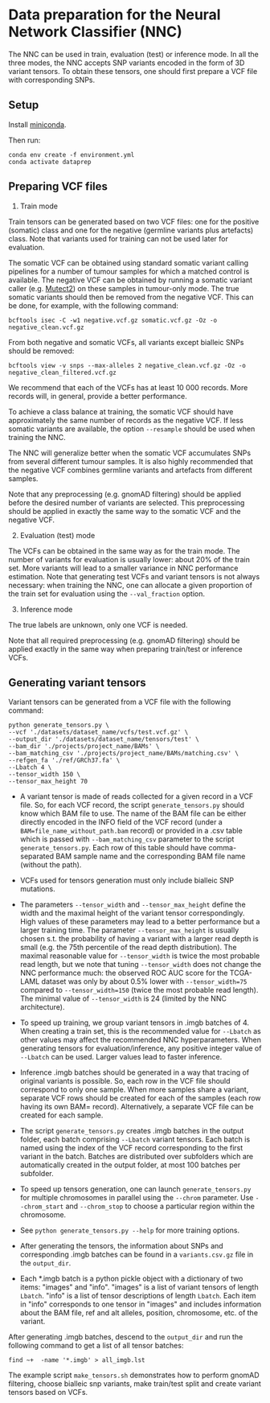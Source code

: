 # Data preparation for the Neural Network Classifier (NNC)

The NNC can be used in train, evaluation (test) or inference mode. In all the three modes, the NNC accepts SNP variants encoded in the form of 3D variant tensors. To obtain these tensors, one should first prepare a VCF file with corresponding SNPs.

## Setup

Install  [miniconda](https://docs.conda.io/projects/conda/en/latest/user-guide/install/index.html).

Then run:

```
conda env create -f environment.yml
conda activate dataprep
```

## Preparing VCF files

1. Train mode

Train tensors can be generated based on two VCF files: one for the positive (somatic) class and one for the negative (germline variants plus artefacts) class. Note that variants used for training can not be used later for evaluation.

The somatic VCF can be obtained using standard somatic variant calling pipelines for a number of tumour samples for which a matched control is available. The negative VCF can be obtained by running a somatic variant caller (e.g. [Mutect2](https://gatk.broadinstitute.org/hc/en-us/articles/360037593851-Mutect2)) on these samples in tumour-only mode. The true somatic variants should then be removed from the negative VCF. This can be done, for example, with the following command:

```
bcftools isec -C -w1 negative.vcf.gz somatic.vcf.gz -Oz -o negative_clean.vcf.gz
```

From both negative and somatic VCFs, all variants except bialleic SNPs should be removed:

```
bcftools view -v snps --max-alleles 2 negative_clean.vcf.gz -Oz -o negative_clean_filtered.vcf.gz
```

We recommend that each of the VCFs has at least 10 000 records. More records will, in general, provide a better performance.

To achieve a class balance at training, the somatic VCF should have approximately the same number of records as the negative VCF.
If less somatic variants are available, the option `--resample` should be used when training the NNC.

The NNC will generalize better when the somatic VCF accumulates SNPs from several different tumour samples. It is also highly recommended that the negative VCF combines germline variants and artefacts from different samples.

Note that any preprocessing (e.g. gnomAD filtering) should be applied before the desired number of variants are selected. This preprocessing should be applied in exactly the same way to the somatic VCF and the negative VCF.

2. Evaluation (test) mode

The VCFs can be obtained in the same way as for the train mode. The number of variants for evaluation is usually lower: about 20% of the train set. More variants will lead to a smaller variance in NNC performance estimation. Note that generating test VCFs and variant tensors is not always necessary: when training the NNC, one can allocate a given proportion of the train set for evaluation using the `--val_fraction` option.

3. Inference mode

The true labels are unknown, only one VCF is needed.

Note that all required preprocessing (e.g. gnomAD filtering) should be applied exactly in the same way when preparing train/test or inference VCFs.


## Generating variant tensors

Variant tensors can be generated from a VCF file with the following command:

```
python generate_tensors.py \
--vcf './datasets/dataset_name/vcfs/test.vcf.gz' \
--output_dir './datasets/dataset_name/tensors/test' \
--bam_dir './projects/project_name/BAMs' \
--bam_matching_csv './projects/project_name/BAMs/matching.csv' \
--refgen_fa './ref/GRCh37.fa' \
--Lbatch 4 \
--tensor_width 150 \
--tensor_max_height 70
```

* A variant tensor is made of reads collected for a given record in a VCF file. So, for each VCF record, the script `generate_tensors.py` should know which BAM file to use. The name of the BAM file can be either directly encoded in the INFO field of the VCF record (under a `BAM=file_name_without_path.bam` record) or provided in a .csv table which is passed with `--bam_matching_csv` parameter to the script `generate_tensors.py`. Each row of this table should have comma-separated BAM sample name and the corresponding BAM file name (without the path).

* VCFs used for tensors generation must only include bialleic SNP mutations.

* The parameters `--tensor_width` and `--tensor_max_height` define the width and the maximal height of the variant tensor correspondingly. High values of these parameters may lead to a better performance but a larger  training time. The parameter `--tensor_max_height` is usually chosen s.t. the probability of having a variant with a larger read depth is small (e.g. the 75th percentile of the read depth distribution). The maximal reasonable value for `--tensor_width` is twice the most probable read length, but we note that tuning `--tensor_width` does not change the NNC performance much: the observed ROC AUC score for the TCGA-LAML dataset was only by about 0.5\% lower with `--tensor_width=75` compared to `--tensor_width=150` (twice the most probable read length). The minimal value of `--tensor_width` is 24 (limited by the NNC architecture).

* To speed up training, we group variant tensors in .imgb batches of 4. When creating a train set, this is the recommended value for `--Lbatch`  as other values may affect the recommended NNC hyperparameters. When generating tensors for evaluation/inference, any positive integer value of `--Lbatch` can be used. Larger values lead to faster inference.

* Inference .imgb batches should be generated in a way that tracing of original variants is possible. So,
each row in the VCF file should correspond to only one sample. When more samples share a variant,
separate VCF rows should be created for each of the samples (each row having its own BAM= record). Alternatively,
a separate VCF file can be created for each sample.

* The script `generate_tensors.py` creates .imgb batches in the output folder, each batch comprising `--Lbatch` variant tensors. Each batch is named using the index of the VCF record corresponding to the first variant in the batch. Batches are distributed over subfolders which are automatically created in the output folder, at most 100 batches per subfolder.

* To speed up tensors generation, one can launch `generate_tensors.py` for multiple chromosomes in parallel using the `--chrom` parameter. Use `--chrom_start` and `--chrom_stop` to choose a particular region within the chromosome.

* See `python generate_tensors.py --help` for more training options.

* After generating the tensors, the information about SNPs and corresponding .imgb batches can be found in a `variants.csv.gz`
file in the `output_dir`.

* Each *.imgb batch is a python pickle object with a dictionary of two items: "images" and "info". "images" is a list of variant tensors of length `Lbatch`. "info" is a list of tensor descriptions of length `Lbatch`. Each item in "info" corresponds to one tensor in "images" and includes information
about the BAM file, ref and alt alleles, position, chromosome, etc. of the variant.

After generating .imgb batches, descend to the `output_dir` and run the following command to get a list of all tensor batches:

```
find ~+  -name '*.imgb' > all_imgb.lst
```

The example script `make_tensors.sh` demonstrates how to perform gnomAD filtering, choose bialleic snp variants, make train/test split and create variant tensors based on VCFs.
